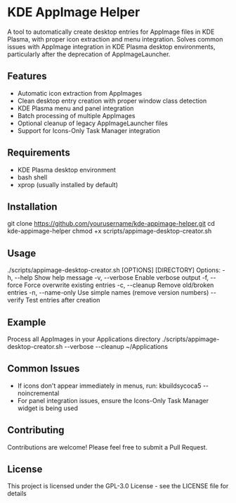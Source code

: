 # KDE AppImage Helper

A tool to automatically create desktop entries for AppImage files in KDE Plasma, with proper icon extraction and menu integration. Solves common issues with AppImage integration in KDE Plasma desktop environments, particularly after the deprecation of AppImageLauncher.

## Features
- Automatic icon extraction from AppImages
- Clean desktop entry creation with proper window class detection
- KDE Plasma menu and panel integration
- Batch processing of multiple AppImages
- Optional cleanup of legacy AppImageLauncher files
- Support for Icons-Only Task Manager integration

## Requirements
- KDE Plasma desktop environment
- bash shell
- xprop (usually installed by default)

## Installation
git clone https://github.com/yourusername/kde-appimage-helper.git
cd kde-appimage-helper
chmod +x scripts/appimage-desktop-creator.sh

## Usage
./scripts/appimage-desktop-creator.sh [OPTIONS] [DIRECTORY]
Options:
-h, --help              Show help message
-v, --verbose           Enable verbose output
-f, --force            Force overwrite existing entries
-c, --cleanup          Remove old/broken entries
-n, --name-only        Use simple names (remove version numbers)
--verify               Test entries after creation

## Example
Process all AppImages in your Applications directory
./scripts/appimage-desktop-creator.sh --verbose --cleanup ~/Applications

## Common Issues
- If icons don't appear immediately in menus, run: kbuildsycoca5 --noincremental
- For panel integration issues, ensure the Icons-Only Task Manager widget is being used

## Contributing
Contributions are welcome! Please feel free to submit a Pull Request.

## License
This project is licensed under the GPL-3.0 License - see the LICENSE file for details

